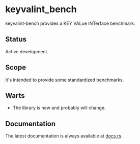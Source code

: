 keyvalint_bench
===============

keyvalint-bench provides a KEY VALue INTerface benchmark.

Status
------

Active development.

Scope
-----

It's intended to provide some standardized benchmarks.

Warts
-----

- The library is new and probably will change.

Documentation
-------------

The latest documentation is always available at [docs.rs](https://docs.rs/keyvalint_bench/latest/keyvalint_bench/).
